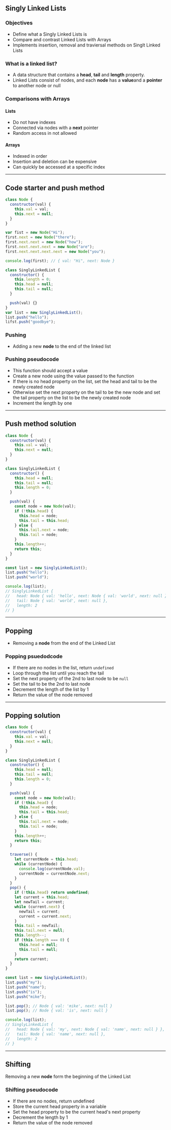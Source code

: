 ## Singly Linked Lists

### Objectives

- Define what a Singly Linked Lists is
- Compare and contrast Linked Lists with Arrays
- Implements insertion, removal and traviersal methods on Singlt Linked Lists

### What is a linked list?

- A data structure that contains a **head**, **tail** and **length** property.
- Linked Lists consist of nodes, and each **node** has a **value**and a **pointer** to another node or null

### Comparisons with Arrays

#### Lists

- Do not have indexes
- Connected via nodes with a **next** pointer
- Random access in not allowed

#### Arrays

- Indexed in order
- Insertion and deletion can be expensive
- Can quickly be accessed at a specific index

---

## Code starter and push method

```js
class Node {
  constructor(val) {
    this.val = val;
    this.next = null;
  }
}

var fist = new Node("Hi");
first.next = new Node("there");
first.next.next = new Node("how");
first.next.next.next = new Node("are");
first.next.next.next.next = new Node("you");

console.log(first); // { val: "Hi", next: Node }

class SinglyLinkedList {
  constructor() {
    this.length = 0;
    this.head = null;
    this.tail = null;
  }

  push(val) {}
}
var list = new SinglyLinkedList();
list.push("hello");
lifst.push("goodbye");
```

### Pushing

- Adding a new **node** to the end of the linked list

### Pushing pseudocode

- This function should accept a value
- Create a new node using the value passed to the function
- If there is no head property on the list, set the head and tail to be the newly created node
- Otherwise set the next property on the tail to be the new node and set the tail property on the list to be the newly created node
- Increment the length by one

---

## Push method solution

```js
class Node {
  constructor(val) {
    this.val = val;
    this.next = null;
  }
}

class SinglyLinkedList {
  constructor() {
    this.head = null;
    this.tail = null;
    this.length = 0;
  }

  push(val) {
    const node = new Node(val);
    if (!this.head) {
      this.head = node;
      this.tail = this.head;
    } else {
      this.tail.next = node;
      this.tail = node;
    }
    this.length++;
    return this;
  }
}

const list = new SinglyLinkedList();
list.push("hello");
list.push("world");

console.log(list);
// SinglyLinkedList {
//   head: Node { val: 'hello', next: Node { val: 'world', next: null } },
//   tail: Node { val: 'world', next: null },
//   length: 2
// }
```

---

## Popping

- Removing a **node** from the end of the Linked List

### Popping psuedodcode

- If there are no nodes in the list, return `undefined`
- Loop through the list until you reach the tail
- Set the next property of the 2nd to last node to be `null`
- Set the tail to be the 2nd to last node
- Decrement the length of the list by 1
- Return the value of the node removed

---

## Popping solution

```js
class Node {
  constructor(val) {
    this.val = val;
    this.next = null;
  }
}

class SinglyLinkedList {
  constructor() {
    this.head = null;
    this.tail = null;
    this.length = 0;
  }

  push(val) {
    const node = new Node(val);
    if (!this.head) {
      this.head = node;
      this.tail = this.head;
    } else {
      this.tail.next = node;
      this.tail = node;
    }
    this.length++;
    return this;
  }

  traverse() {
    let currentNode = this.head;
    while (currentNode) {
      console.log(currentNode.val);
      currentNode = currentNode.next;
    }
  }
  pop() {
    if (!this.head) return undefined;
    let current = this.head;
    let newTail = current;
    while (current.next) {
      newTail = current;
      current = current.next;
    }
    this.tail = newTail;
    this.tail.next = null;
    this.length--;
    if (this.length === 0) {
      this.head = null;
      this.tail = null;
    }
    return current;
  }
}

const list = new SinglyLinkedList();
list.push("my");
list.push("name");
list.push("is");
list.push("mike");

list.pop(); // Node { val: 'mike', next: null }
list.pop(); // Node { val: 'is', next: null }

console.log(list);
// SinglyLinkedList {
//   head: Node { val: 'my', next: Node { val: 'name', next: null } },
//   tail: Node { val: 'name', next: null },
//   length: 2
// }
```

---

## Shifting

Removing a new **node** form the beginning of the Linked List

### Shifting pseudocode

- If there are no nodes, return undefined
- Store the current head property in a variable
- Set the head property to be the current head's next property
- Decrement the length by 1
- Return the value of the node removed
